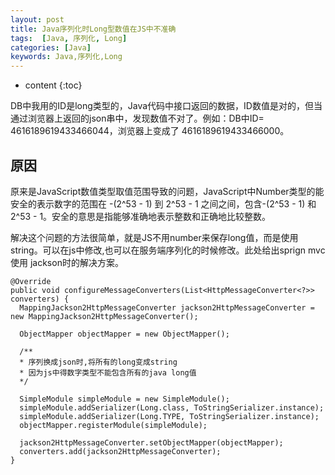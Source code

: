 ```yaml
---
layout: post
title: Java序列化时Long型数值在JS中不准确
tags:  [Java, 序列化, Long]
categories: [Java]
keywords: Java,序列化,Long
---
```


* content
{:toc}

DB中我用的ID是long类型的，Java代码中接口返回的数据，ID数值是对的，但当通过浏览器上返回的json串中，发现数值不对了。例如：DB中ID= 4616189619433466044，浏览器上变成了 4616189619433466000。




## 原因

原来是JavaScript数值类型取值范围导致的问题，JavaScript中Number类型的能安全的表示数字的范围在 -(2^53 - 1) 到 2^53 - 1 之间之间，包含-(2^53 - 1) 和 2^53 - 1。安全的意思是指能够准确地表示整数和正确地比较整数。
 
解决这个问题的方法很简单，就是JS不用number来保存long值，而是使用string。可以在js中修改,也可以在服务端序列化的时候修改。此处给出sprign mvc 使用 jackson时的解决方案。
 
```
@Override
public void configureMessageConverters(List<HttpMessageConverter<?>> converters) {
  MappingJackson2HttpMessageConverter jackson2HttpMessageConverter = new MappingJackson2HttpMessageConverter();
 
  ObjectMapper objectMapper = new ObjectMapper();
 
  /**
  * 序列换成json时,将所有的long变成string
  * 因为js中得数字类型不能包含所有的java long值
  */
  
  SimpleModule simpleModule = new SimpleModule();
  simpleModule.addSerializer(Long.class, ToStringSerializer.instance);
  simpleModule.addSerializer(Long.TYPE, ToStringSerializer.instance);
  objectMapper.registerModule(simpleModule);
 
  jackson2HttpMessageConverter.setObjectMapper(objectMapper);
  converters.add(jackson2HttpMessageConverter);
}
```
